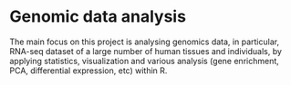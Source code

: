 # Genomic data analysis

The main focus on this project is analysing genomics data, in particular, RNA-seq dataset of a large number of human tissues and individuals, by applying statistics, visualization and various analysis (gene enrichment, PCA,  differential expression, etc) within R.
